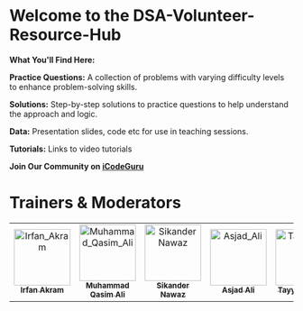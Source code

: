 # Welcome to the DSA-Volunteer-Resource-Hub

**What You'll Find Here:**

**Practice Questions:** A collection of problems with varying difficulty levels to enhance problem-solving skills.

**Solutions:** Step-by-step solutions to practice questions to help understand the approach and logic.

**Data:** Presentation slides, code etc for use in teaching sessions.

**Tutorials:** Links to video tutorials

**Join Our Community on [iCodeGuru](https://icode.guru/join/)**

# Trainers & Moderators

<table align="center">
    <tbody>
        <tr>
               <td align="center">
                    <a href="https://github.com/irfanakram994">
                    <img src="https://avatars.githubusercontent.com/u/88235260?v=4" width="100px;" alt="Irfan_Akram"/>
                    <br />
                    <sub><b>Irfan Akram</b></sub>
                    </a> 
               </td>
               <td align="center">
                    <a href="https://www.linkedin.com/in/muhammad-qasim-ali/">
                    <img src="https://media.licdn.com/dms/image/D4D03AQHsBMcLB55ZeQ/profile-displayphoto-shrink_800_800/0/1684694049702?e=1723075200&v=beta&t=Ncpux5VYHOi26zCYohxWf_HiTOx04uwZFZkh_bv3Ej4" width="100px;" alt="Muhammad_Qasim_Ali"/>
                    <br />
                    <sub><b>Muhammad Qasim Ali</b></sub>
                    </a> 
               </td>
               <td align="center">
                    <a href="https://github.com/sikander-nawaz">
                    <img src="https://avatars.githubusercontent.com/u/121254651?v=4" width="100px;" alt="Sikander Nawaz"/>
                    <br />
                    <sub><b>Sikander Nawaz</b></sub>
                    </a> 
               </td>
            <td align="center">
                <a href="https://github.com/A5jadAli">
                    <img src="https://avatars.githubusercontent.com/u/123229279?v=4" width="100px;" alt="Asjad_Ali"/>
                    <br />
                    <sub><b>Asjad Ali</b></sub>
                </a> 
            </td>
            <td align="center">
                <a href="https://www.linkedin.com/in/tayyab-rehan11/">
                    <img src="https://media.licdn.com/dms/image/D4D03AQG_VVXXEWc6FA/profile-displayphoto-shrink_800_800/0/1702522963844?e=1723075200&v=beta&t=EHbHlTTTwjrrsbInfYUm8FYRqChAMlijR-bw4rn0KBE" width="100px;" alt="Tayyab_Rehan"/>
                    <br />
                    <sub><b>Tayyab Rehan</b></sub>
                </a> 
            </td>
        </tr> 
</tbody>
<table>
